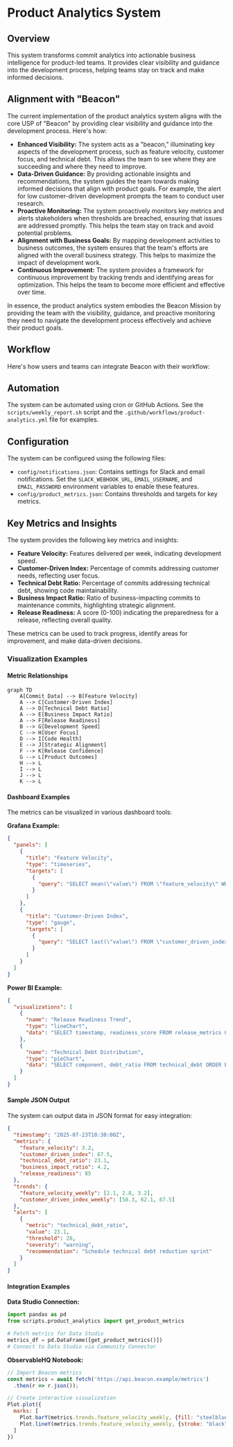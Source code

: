 # Product Analytics System

## Overview

This system transforms commit analytics into actionable business intelligence for product-led teams. It provides clear visibility and guidance into the development process, helping teams stay on track and make informed decisions.

## Alignment with "Beacon"

The current implementation of the product analytics system aligns with the core USP of "Beacon" by providing clear visibility and guidance into the development process. Here's how:

*   **Enhanced Visibility:** The system acts as a "beacon," illuminating key aspects of the development process, such as feature velocity, customer focus, and technical debt. This allows the team to see where they are succeeding and where they need to improve.
*   **Data-Driven Guidance:** By providing actionable insights and recommendations, the system guides the team towards making informed decisions that align with product goals. For example, the alert for low customer-driven development prompts the team to conduct user research.
*   **Proactive Monitoring:** The system proactively monitors key metrics and alerts stakeholders when thresholds are breached, ensuring that issues are addressed promptly. This helps the team stay on track and avoid potential problems.
*   **Alignment with Business Goals:** By mapping development activities to business outcomes, the system ensures that the team's efforts are aligned with the overall business strategy. This helps to maximize the impact of development work.
*   **Continuous Improvement:** The system provides a framework for continuous improvement by tracking trends and identifying areas for optimization. This helps the team to become more efficient and effective over time.

In essence, the product analytics system embodies the Beacon Mission by providing the team with the visibility, guidance, and proactive monitoring they need to navigate the development process effectively and achieve their product goals.

## Workflow

Here's how users and teams can integrate Beacon with their workflow:

## Automation

The system can be automated using cron or GitHub Actions. See the `scripts/weekly_report.sh` script and the `.github/workflows/product-analytics.yml` file for examples.

## Configuration

The system can be configured using the following files:

*   `config/notifications.json`: Contains settings for Slack and email notifications.  Set the `SLACK_WEBHOOK_URL`, `EMAIL_USERNAME`, and `EMAIL_PASSWORD` environment variables to enable these features.
*   `config/product_metrics.json`: Contains thresholds and targets for key metrics.

## Key Metrics and Insights

The system provides the following key metrics and insights:

*   **Feature Velocity:** Features delivered per week, indicating development speed.
*   **Customer-Driven Index:** Percentage of commits addressing customer needs, reflecting user focus.
*   **Technical Debt Ratio:** Percentage of commits addressing technical debt, showing code maintainability.
*   **Business Impact Ratio:** Ratio of business-impacting commits to maintenance commits, highlighting strategic alignment.
*   **Release Readiness:** A score (0-100) indicating the preparedness for a release, reflecting overall quality.

These metrics can be used to track progress, identify areas for improvement, and make data-driven decisions.

### Visualization Examples

#### Metric Relationships
```mermaid
graph TD
    A[Commit Data] --> B[Feature Velocity]
    A --> C[Customer-Driven Index]
    A --> D[Technical Debt Ratio]
    A --> E[Business Impact Ratio]
    A --> F[Release Readiness]
    B --> G[Development Speed]
    C --> H[User Focus]
    D --> I[Code Health]
    E --> J[Strategic Alignment]
    F --> K[Release Confidence]
    G --> L[Product Outcomes]
    H --> L
    I --> L
    J --> L
    K --> L
```

#### Dashboard Examples
The metrics can be visualized in various dashboard tools:

**Grafana Example:**
```json
{
  "panels": [
    {
      "title": "Feature Velocity",
      "type": "timeseries",
      "targets": [
        {
          "query": "SELECT mean(\"value\") FROM \"feature_velocity\" WHERE $timeFilter GROUP BY time($interval) fill(null)"
        }
      ]
    },
    {
      "title": "Customer-Driven Index",
      "type": "gauge",
      "targets": [
        {
          "query": "SELECT last(\"value\") FROM \"customer_driven_index\" WHERE $timeFilter"
        }
      ]
    }
  ]
}
```

**Power BI Example:**
```json
{
  "visualizations": [
    {
      "name": "Release Readiness Trend",
      "type": "lineChart",
      "data": "SELECT timestamp, readiness_score FROM release_metrics ORDER BY timestamp"
    },
    {
      "name": "Technical Debt Distribution",
      "type": "pieChart",
      "data": "SELECT component, debt_ratio FROM technical_debt ORDER BY debt_ratio DESC"
    }
  ]
}
```

#### Sample JSON Output
The system can output data in JSON format for easy integration:
```json
{
  "timestamp": "2025-07-23T10:30:00Z",
  "metrics": {
    "feature_velocity": 3.2,
    "customer_driven_index": 67.5,
    "technical_debt_ratio": 23.1,
    "business_impact_ratio": 4.2,
    "release_readiness": 85
  },
  "trends": {
    "feature_velocity_weekly": [2.1, 2.8, 3.2],
    "customer_driven_index_weekly": [58.3, 62.1, 67.5]
  },
  "alerts": [
    {
      "metric": "technical_debt_ratio",
      "value": 23.1,
      "threshold": 20,
      "severity": "warning",
      "recommendation": "Schedule technical debt reduction sprint"
    }
  ]
}
```

#### Integration Examples
**Data Studio Connection:**
```python
import pandas as pd
from scripts.product_analytics import get_product_metrics

# Fetch metrics for Data Studio
metrics_df = pd.DataFrame([get_product_metrics()])
# Connect to Data Studio via Community Connector
```

**ObservableHQ Notebook:**
```javascript
// Import Beacon metrics
const metrics = await fetch('https://api.beacon.example/metrics')
  .then(r => r.json());

// Create interactive visualization
Plot.plot({
  marks: [
    Plot.barY(metrics.trends.feature_velocity_weekly, {fill: "steelblue"}),
    Plot.lineY(metrics.trends.feature_velocity_weekly, {stroke: "black"})
  ]
})
```
